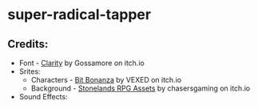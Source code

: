 # super-radical-tapper

## Credits:

- Font - [Clarity](https://gossamore.itch.io/clarity) by Gossamore on itch.io
- Srites:
  - Characters - [Bit Bonanza](https://v3x3d.itch.io/bit-bonanza) by VEXED on itch.io
  - Background - [Stonelands RPG Assets](https://chasersgaming.itch.io/rpg-assets-tile-set-stonelands-nes) by chasersgaming on itch.io
- Sound Effects:
